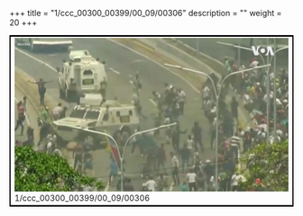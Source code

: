 +++
title = "1/ccc_00300_00399/00_09/00306"
description = ""
weight = 20
+++

<table style="border:2px solid black;max-width:800px;max-height:800px;" 
><tr><td>
<img class="center-fit-jpg"
src="/jpg_/aaa_20190430_NxaOmWaI8sI_00305.jpg">
1/ccc_00300_00399/00_09/00306
</img></td></tr></table>
